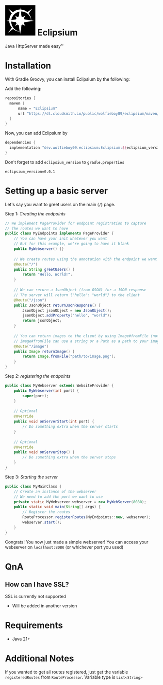 <h1><img src="icon.png" alt="Eclipsium Icon" width=100 height=100 /> Eclipsium</h1>
Java HttpServer made easy™

# Installation
With Gradle Groovy, you can install Eclipsium by the following:

Add the following:
```groovy
repositories {
  maven {
      name = "Eclipsium" 
      url "https://dl.cloudsmith.io/public/wolfieboy09/eclipsium/maven/"
  }
}
```

Now, you can add Eclipsium by
```groovy
dependencies {
  implementation "dev.wolfieboy09.eclipsium:Eclipsium:${eclipsium_version}"
}
```

Don't forget to add `eclipsium_version` to `gradle.properties`
```properties
eclipsium_version=0.0.1
```

# Setting up a basic server
Let's say you want to greet users on the main (`/`) page.

Step 1:
*Creating the endpoints*

```java
// We implement PageProvider for endpoint registration to capture
// The routes we want to have
public class MyEndpoints implements PageProvider {
    // You can have your init whatever you want
    // But for this example, we're going to have it blank
    public MyWebserver() {}
    
    // We create routes using the annotation with the endpoint we want
    @Route("/")
    public String greetUsers() {
        return "Hello, World!";
    }
    
    // We can return a JsonObject (from GSON) for a JSON response
    // The server will return {"hello": "world"} to the client
    @Route("/json")
    public JsonObject returnJsonResponse() {
        JsonObject jsonObject = new JsonObject();
        jsonObject.addProperty("hello", "world");
        return jsonObject;
    }

    // You can return images to the client by using Image#fromFile (not the java.awt version)
    // Image#fromFile can use a string or a Path as a path to your image.
    @Route("/image")
    public Image returnImage() {
        return Image.fromFile("path/to/image.png");
    }
}

```

Step 2:
*registering the endpoints*

```java
public class MyWebserver extends WebsiteProvider {
    public MyWebserver(int port) {
        super(port);
    }
    
    // Optional
    @Override
    public void onServerStart(int port) {
        // Do something extra when the server starts
    }

    // Optional
    @Override
    public void onServerStop() {
        // Do something extra when the server stops
    }
}
```

Step 3:
*Starting the server*

```java
public class MyMainClass {
    // Create an instance of the webserver
    // We need to add the port we want to use
    private static MyWebserver webserver = new MyWebServer(8080);
    public static void main(String[] args) {
        // Register the routes
        RouteProcessor.registerRoutes(MyEndpoints::new, webserver);
        webserver.start();
    }
}
```

Congrats! You now just made a simple webserver!
You can access your webserver on `localhost:8080` (or whichever port you used)


# QnA
## How can I have SSL?
SSL is currently not supported
* Will be added in another version

# Requirements
* Java 21+

# Additional Notes
If you wanted to get all routes registered, just get the variable `registeredRoutes` from `RouteProcessor`. Variable type is `List<String>`
